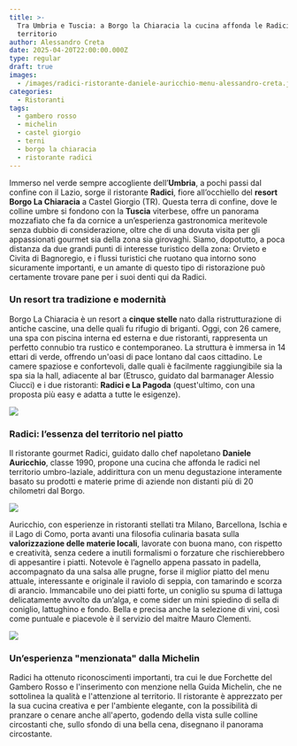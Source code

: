 ```yaml
---
title: >-
  Tra Umbria e Tuscia: a Borgo la Chiaracia la cucina affonda le Radici nel
  territorio
author: Alessandro Creta
date: 2025-04-20T22:00:00.000Z
type: regular
draft: true
images:
  - /images/radici-ristorante-daniele-auricchio-menu-alessandro-creta.jpg
categories:
  - Ristoranti
tags:
  - gambero rosso
  - michelin
  - castel giorgio
  - terni
  - borgo la chiaracia
  - ristorante radici
---
```


Immerso nel verde sempre accogliente dell’**Umbria**, a pochi passi dal confine con il Lazio, sorge il ristorante **Radici**, fiore all’occhiello del **resort Borgo La Chiaracia** a Castel Giorgio (TR). Questa terra di confine, dove le colline umbre si fondono con la **Tuscia** viterbese, offre un panorama mozzafiato che fa da cornice a un’esperienza gastronomica meritevole senza dubbio di considerazione, oltre che di una dovuta visita per gli appassionati gourmet sia della zona sia girovaghi. Siamo, dopotutto, a poca distanza da due grandi punti di interesse turistico della zona: Orvieto e Civita di Bagnoregio, e i flussi turistici che ruotano qua intorno sono sicuramente importanti, e un amante di questo tipo di ristorazione può certamente trovare pane per i suoi denti qui da Radici.

### Un resort tra tradizione e modernità

Borgo La Chiaracia è un resort a **cinque stelle** nato dalla ristrutturazione di antiche cascine, una delle quali fu rifugio di briganti. Oggi, con 26 camere, una spa con piscina interna ed esterna e due ristoranti, rappresenta un perfetto connubio tra rustico e contemporaneo. La struttura è immersa in 14 ettari di verde, offrendo un'oasi di pace lontano dal caos cittadino. Le camere spaziose e confortevoli, dalle quali è facilmente raggiungibile sia la spa sia la hall, adiacente al bar (Etrusco, guidato dal barmanager Alessio Ciucci) e i due ristoranti: **Radici e La Pagoda** (quest'ultimo, con una proposta più easy e adatta a tutte le esigenze).

![](/images/borgo-la-chiaracia-ricerca-personale-cucina-chef.png)

### Radici: l’essenza del territorio nel piatto

Il ristorante gourmet Radici, guidato dallo chef napoletano **Daniele Auricchio**, classe 1990, propone una cucina che affonda le radici nel territorio umbro-laziale, addirittura con un menu degustazione interamente basato su prodotti e materie prime di aziende non distanti più di 20 chilometri dal Borgo.

![](/images/radici-ristorante-ravioli-seppia-alessandro-creta-daniele-auricchio.jpg)

Auricchio, con esperienze in ristoranti stellati tra Milano, Barcellona, Ischia e il Lago di Como, porta avanti una filosofia culinaria basata sulla **valorizzazione delle materie locali**, lavorate con buona mano, con rispetto e creatività, senza cedere a inutili formalismi o forzature che rischierebbero di appesantire i piatti. Notevole è l’agnello appena passato in padella, accompagnato da una salsa alle prugne, forse il miglior piatto del menu attuale, interessante e originale il raviolo di seppia, con tamarindo e scorza di arancio. Immancabile uno dei piatti forte, un coniglio su spuma di lattuga delicatamente avvolto da un’alga, e come sider un mini spiedino di sella di coniglio, lattughino e fondo. Bella e precisa anche la selezione di vini, così come puntuale e piacevole è il servizio del maitre Mauro Clementi.

![](/images/ristorante-radici-agnello-prugne-alessandro-creta-daniele-auricchio.png)

### Un’esperienza "menzionata" dalla Michelin

Radici ha ottenuto riconoscimenti importanti, tra cui le due Forchette del Gambero Rosso e l'inserimento con menzione nella Guida Michelin, che ne sottolinea la qualità e l'attenzione al territorio. Il ristorante è apprezzato per la sua cucina creativa e per l'ambiente elegante, con la possibilità di pranzare o cenare anche all'aperto, godendo della vista sulle colline circostanti che, sullo sfondo di una bella cena, disegnano il panorama circostante.
